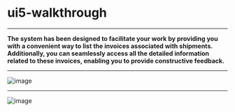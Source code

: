 # **ui5-walkthrough**

---

**The system has been designed to facilitate your work by providing you with a convenient way to list the invoices associated with shipments. Additionally, you can seamlessly access all the detailed information related to these invoices, enabling you to provide constructive feedback.**

---

![image](https://github.com/aalpkilic/ui5-walkthrough/assets/140668696/f3f88eb4-8105-473c-abee-8d53b697988a)

---

![image](https://github.com/aalpkilic/ui5-walkthrough/assets/140668696/84dd7c75-4d4f-4ea5-bb15-17cb7d4c4c1a)

